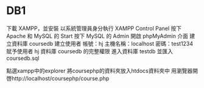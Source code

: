 # DB1
下載 XAMPP，並安裝
以系統管理員身分執行 XAMPP Control Panel
按下 Apache 和 MySQL 的 Start
按下 MySQL 的 Admin 開啟 phpMyAdmin 介面
建立資料庫 coursedb
建立使用者
帳號：hj
主機名稱：localhost
密碼：test1234
賦予使用者 hj 資料庫 coursedb 的完整權限
進入資料庫 testdb 並匯入 coursedb.sql

點選xampp中的explorer
將coursephp的資料夾放入htdocs資料夾中
用瀏覽器開啓http://localhost/coursephp/course.php

